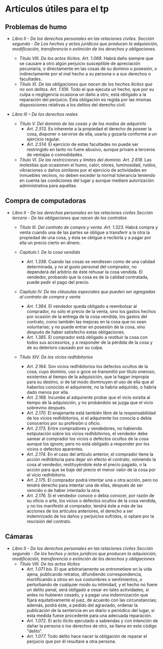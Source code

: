 # Artículos útiles para el tp

## Problemas de humo

* *Libro II - De los derechos personales en las relaciones civiles.
Sección segunda - De Los hechos y actos jurídicos que producen la adquisición, modificación, transferencia o extinción de los derechos y obligaciones.*
    * *Título VIII. De los actos ilícitos. Art. 1.068.* Habrá daño siempre que se causare a otro algún perjuicio susceptible de apreciación pecuniaria, o directamente en las cosas de su dominio o posesión, o indirectamente por el mal hecho a su persona o a sus derechos o facultades.
    * *Título XI. De las obligaciones que nacen de los hechos ilícitos que no son delitos. Art. 1.109.* Todo el que ejecuta un hecho, que por su culpa o negligencia ocasiona un daño a otro, está obligado a la reparación del perjuicio. Esta obligación es regida por las mismas disposiciones relativas a los delitos del derecho civil.
    
* *Libro III – De los derechos reales*
    * *Titulo V. Del dominio de las cosas y de los modos de adquirirlo* 
        * *Art. 2.513.* Es inherente a la propiedad el derecho de poseer la cosa, disponer o servirse de ella, usarla y gozarla conforme a un ejercicio regular.
        * *Art. 2.514.* El ejercicio de estas facultades no puede ser restringido en tanto no fuere abusivo, aunque privare a terceros de ventajas o comodidades.
    * *Título VI. De las restricciones y límites del dominio. Art. 2.618.* Las molestias que ocasionen el humo, calor, olores, luminosidad, ruidos, vibraciones o daños similares por el ejercicio de actividades en inmuebles vecinos, no deben exceder la normal tolerancia teniendo en cuenta las condiciones del lugar y aunque mediare autorización administrativa para aquéllas.

## Compra de computadoras

* *Libro II - De los derechos personales en las relaciones civiles
Sección tercera - De las obligaciones que nacen de los contratos*
    * *Título III. Del contrato de compra y venta. Art. 1.323.* Habrá compra y venta cuando una de las partes se obligue a transferir a la otra la propiedad de una cosa, y ésta se obligue a recibirla y a pagar por ella un precio cierto en dinero.
    
    * *Capítulo I. De la cosa vendida*
        * *Art. 1.338.* Cuando las cosas se vendiesen como de una calidad determinada, y no al gusto personal del comprador, no dependerá del arbitrio de éste rehusar la cosa vendida. El vendedor, probando que la cosa es de la calidad contratada, puede pedir el pago del precio.

    * *Capítulo IV. De las cláusulas especiales que pueden ser agregadas al contrato de compra y venta*
        * *Art. 1.384.* El vendedor queda obligado a reembolsar al comprador, no sólo el precio de la venta, sino los gastos hechos por ocasión de la entrega de la cosa vendida, los gastos del contrato, como también las mejoras en la cosa que no sean voluntarias; y no puede entrar en posesión de la cosa, sino después de haber satisfecho estas obligaciones.
        * *Art. 1.385.* El comprador está obligado a restituir la cosa con todos sus accesorios, y a responder de la pérdida de la cosa y de su deterioro causado por su culpa.
    
    * *Título XIV. De los vicios redhibitorios*
        * *Art. 2.164.* Son vicios redhibitorios los defectos ocultos de la cosa, cuyo dominio, uso o goce se transmitió por título oneroso, existentes al tiempo de la adquisición, que la hagan impropia para su destino, si de tal modo disminuyen el uso de ella que al haberlos conocido el adquirente, no la habría adquirido, o habría dado menos por ella.
        * *Art. 2.168.* Incumbe al adquirente probar que el vicio existía al tiempo de la adquisición, y no probándolo se juzga que el vicio sobrevino después.
        * *Art. 2.170.* El enajenante está también libre de la responsabilidad de los vicios redhibitorios, si el adquirente los conocía o debía conocerlos por su profesión u oficio.
        * *Art. 2.173.* Entre compradores y vendedores, no habiendo estipulación sobre los vicios redhibitorios, el vendedor debe sanear al comprador los vicios o defectos ocultos de la cosa aunque los ignore; pero no está obligado a responder por los vicios o defectos aparentes.
        * *Art. 2.174.* En el caso del artículo anterior, el comprador tiene la acción redhibitoria para dejar sin efecto el contrato, volviendo la cosa al vendedor, restituyéndole éste el precio pagado, o la acción para que se baje del precio el menor valor de la cosa por el vicio redhibitorio.
        * *Art. 2.175.* El comprador podrá intentar una u otra acción, pero no tendrá derecho para intentar una de ellas, después de ser vencido o de haber intentado la otra.
        * *Art. 2.176.* Si el vendedor conoce o debía conocer, por razón de su oficio o arte, los vicios o defectos ocultos de la cosa vendida, y no los manifestó al comprador, tendrá éste a más de las acciones de los artículos anteriores, el derecho a ser indemnizado de los daños y perjuicios sufridos, si optare por la rescisión del contrato.

## Cámaras

* *Libro II - De los derechos personales en las relaciones civiles
Sección segunda - De los hechos y actos jurídicos que producen la adquisición, modificación, transferencia o extinción de los derechos y obligaciones*
    * *Título VIII. De los actos ilícitos*
        * *Art. 1.071 bis.* El que arbitrariamente se entrometiere en la vida ajena, publicando retratos, difundiendo correspondencia, mortificando a otros en sus costumbres o sentimientos, o perturbando de cualquier modo su intimidad, y el hecho no fuere un delito penal, será obligado a cesar en tales actividades, si antes no hubieren cesado, y a pagar una indemnización que fijará equitativamente el juez, de acuerdo con las circunstancias; además, podrá éste, a pedido del agraviado, ordenar la publicación de la sentencia en un diario o periódico del lugar, si esta medida fuese procedente para una adecuada reparación.
        * *Art. 1.072.* El acto ilícito ejecutado a sabiendas y con intención de dañar la persona o los derechos de otro, se llama en este código "delito".
        * *Art. 1.077.* Todo delito hace nacer la obligación de reparar el perjuicio que por él resultare a otra persona.

